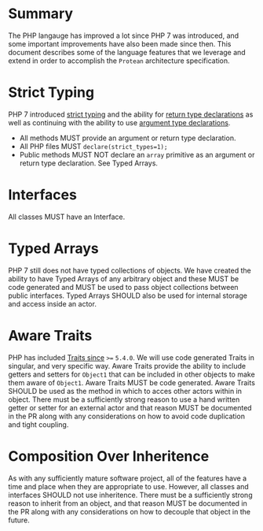 # Summary
The PHP langauge has improved a lot since PHP 7 was introduced, and some important improvements have also been made since then. This document describes some of the language features that we leverage and extend in order to accomplish the `Protean` architecture specification.

# Strict Typing
PHP 7 introduced [strict typing](http://php.net/manual/en/functions.arguments.php#functions.arguments.type-declaration.strict) and the ability for [return type declarations](http://php.net/manual/en/functions.returning-values.php#functions.returning-values.type-declaration) as well as continuing with the ability to use [argument type declarations](http://php.net/manual/en/functions.arguments.php#functions.arguments.type-declaration). 
* All methods MUST provide an argument or return type declaration. 
* All PHP files MUST `declare(strict_types=1);`
* Public methods MUST NOT declare an `array` primitive as an argument or return type declaration. See Typed Arrays.

# Interfaces
All classes MUST have an Interface. 

# Typed Arrays
PHP 7 still does not have typed collections of objects. We have created the ability to have Typed Arrays of any arbitrary object and these MUST be code generated and MUST be used to pass object collections between public interfaces. Typed Arrays SHOULD also be used for internal storage and access inside an actor.

# Aware Traits
PHP has included [Traits since](http://php.net/manual/en/language.oop5.traits.php) `>=` `5.4.0`. We will use code generated Traits in singular, and very specific way. Aware Traits provide the ability to include getters and setters for `Object1` that can be included in other objects to make them aware of `Object1`.  Aware Traits MUST be code generated.  Aware Traits SHOULD be used as the method in which to acces other actors within in object.  There must be a sufficiently strong reason to use a hand written getter or setter for an external actor and that reason MUST be documented in the PR along with any considerations on how to avoid code duplication and tight coupling.

# Composition Over Inheritence
As with any sufficiently mature software project, all of the features have a time and place when they are appropriate to use.  However, all classes and interfaces SHOULD not use inheritence. There must be a sufficiently strong reason to inherit from an object, and that reason MUST be documented in the PR along with any considerations on how to decouple that object in the future.
